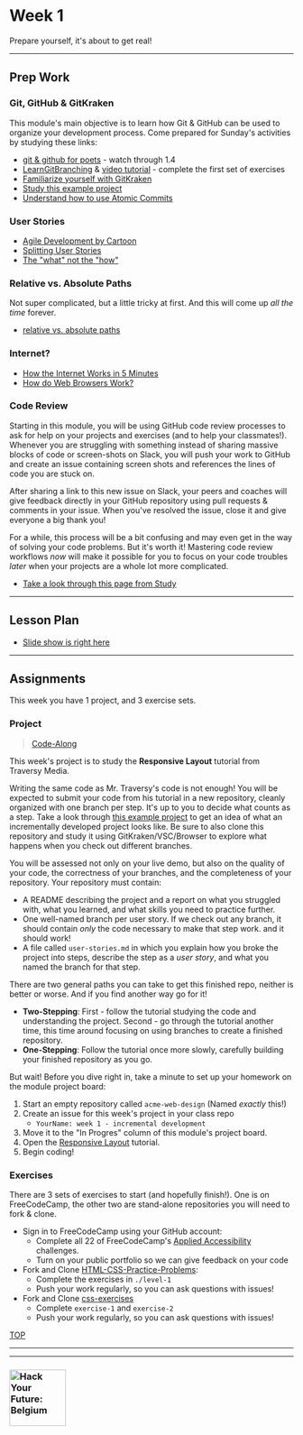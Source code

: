 # Week 1

Prepare yourself, it's about to get real!

---

## Prep Work

### Git, GitHub & GitKraken

This module's main objective is to learn how Git & GitHub can be used to organize your development process.  Come prepared for Sunday's activities by studying these links:

* [git & github for poets](https://www.youtube.com/watch?v=BCQHnlnPusY&list=PLRqwX-V7Uu6ZF9C0YMKuns9sLDzK6zoiV) - watch through 1.4
* [LearnGitBranching](https://learngitbranching.js.org/) & [video tutorial](https://www.youtube.com/watch?v=dG0ke9vILQM) - complete the first set of exercises
* [Familiarize yourself with GitKraken](https://support.gitkraken.com/start-here/interface/)
* [Study this example project](https://github.com/hackyourfuturebelgium/built-with-branches)
* [Understand how to use Atomic Commits](https://curiousprogrammer.io/blog/how-to-craft-your-changes-into-small-atomic-commits-using-git)

### User Stories

* [Agile Development by Cartoon](https://www.youtube.com/watch?v=Z9QbYZh1YXY&list=PLBUu5aGDLKnbeEx8U-5r436bw6p9wv1rS)
* [Splitting User Stories](https://www.youtube.com/watch?v=EDT0HMtDwYI)
* [The "what" not the "how"](https://duckduckgo.com/?q=what+are+user+stories&t=brave&iax=videos&ia=videos&iai=Pn-QMvDTuEY)

### Relative vs. Absolute Paths

Not super complicated, but a little tricky at first.   And this will come up _all the time_ forever.

* [relative vs. absolute paths](https://www.youtube.com/watch?v=ephId3mYu9o)

### Internet?

* [How the Internet Works in 5 Minutes](https://www.youtube.com/watch?v=7_LPdttKXPc)
* [How do Web Browsers Work?](https://www.youtube.com/watch?v=WjDrMKZWCt0)

### Code Review

Starting in this module, you will be using GitHub code review processes to ask for help on your projects and exercises (and to help your classmates!).  Whenever you are struggling with something instead of sharing massive blocks of code or screen-shots on Slack, you will push your work to GitHub and create an issue containing screen shots and references the lines of code you are stuck on.

After sharing a link to this new issue on Slack, your peers and coaches will give feedback directly in your GitHub repository using pull requests & comments in your issue.  When you've resolved the issue, close it and give everyone a big thank you!

For a while, this process will be a bit confusing and may even get in the way of solving your code problems.  But it's worth it! Mastering code review workflows _now_ will make it possible for you to focus on your code troubles _later_ when your projects are a whole lot more complicated.

* [Take a look through this page from Study](https://study.hackyourfuture.be/programming/code-review)


---

## Lesson Plan

* [Slide show is right here](https://hackyourfuture.be/incremental-development/week-1)

---

## Assignments

This week you have 1 project, and 3 exercise sets.

### Project

> [Code-Along](http://hackyourfuture.be/homework-submission/#projects)

This week's project is to study the __Responsive Layout__ tutorial from Traversy Media.

Writing the same code as Mr. Traversy's code is not enough!  You will be expected to submit your code from his tutorial in a new repository, cleanly organized with one branch per step.  It's up to you to decide what counts as a step.  Take a look through [this example project](https://github.com/HackYourFutureBelgium/built-with-branches) to get an idea of what an incrementally developed project looks like.  Be sure to also clone this repository and study it using GitKraken/VSC/Browser to explore what happens when you check out different branches.

You will be assessed not only on your live demo, but also on the quality of your code, the correctness of your branches, and the completeness of your repository. Your repository must contain:

* A README describing the project and a report on what you struggled with, what you learned, and what skills you need to practice further.
* One well-named branch per user story. If we check out any branch, it should contain _only_ the code necessary to make that step work. and it should work!
* A file called `user-stories.md` in which you explain how you broke the project into steps, describe the step as a _user story_, and what you named the branch for that step.

There are two general paths you can take to get this finished repo, neither is better or worse.  And if you find another way go for it!

* __Two-Stepping__: First - follow the tutorial studying the code and understanding the project.  Second - go through the tutorial another time, this time around focusing on using branches to create a finished repository.
* __One-Stepping__: Follow the tutorial once more slowly, carefully building your finished repository as you go.

But wait! Before you dive right in, take a minute to set up your homework on the module project board:

1. Start an empty repository called ```acme-web-design``` (Named _exactly_ this!)
1. Create an issue for this week's project in your class repo
    * ```YourName: week 1 - incremental development```
1. Move it to the "In Progres" column of this module's project board.
1. Open the [Responsive Layout](https://www.youtube.com/watch?v=Wm6CUkswsNw) tutorial.
1. Begin coding!


### Exercises

There are 3 sets of exercises to start (and hopefully finish!).  One is on FreeCodeCamp, the other two are stand-alone repositories you will need to fork & clone.

* Sign in to FreeCodeCamp using your GitHub account:
  * Complete all 22 of FreeCodeCamp's [Applied Accessibility](https://www.freecodecamp.org/learn/responsive-web-design/applied-accessibility/) challenges.
  * Turn on your public portfolio so we can give feedback on your code
* Fork and Clone [HTML-CSS-Practice-Problems](https://github.com/DevMountain/HTML-CSS-Practice-Problems):
  * Complete the exercises in `./level-1`
  * Push your work regularly, so you can ask questions with issues!
* Fork and Clone [css-exercises](https://github.com/dangodev/css-exercises)
  * Complete `exercise-1` and `exercise-2`
  * Push your work regularly, so you can ask questions with issues!

[TOP](#week-1)

---
---

### <a href="https://hackyourfuture.be" target="_blank"><img src="https://user-images.githubusercontent.com/18554853/63941625-4c7c3d00-ca6c-11e9-9a76-8d5e3632fe70.jpg" width="100" height="100" alt="Hack Your Future: Belgium"></a>
